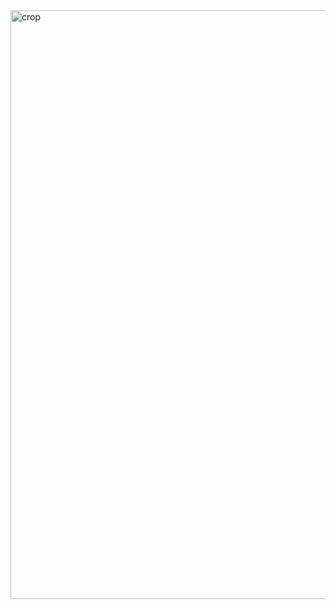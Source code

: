<img width="942" alt="crop" src="https://github.com/user-attachments/assets/12934938-5ff2-4b08-baa2-83b65811b90b">
